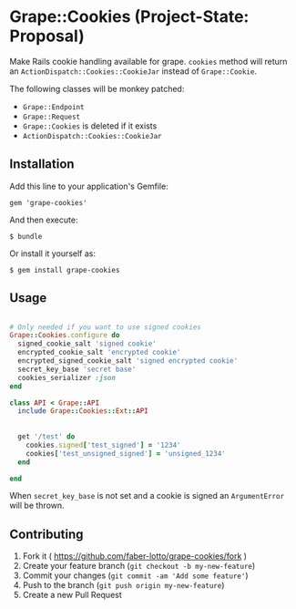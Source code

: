 # Grape::Cookies  (Project-State: Proposal)
               
Make Rails cookie handling available for grape. `cookies` method 
will return an `ActionDispatch::Cookies::CookieJar` instead of `Grape::Cookie`.

 
The following classes will be monkey patched:

* `Grape::Endpoint`
* `Grape::Request`
* `Grape::Cookies` is deleted if it exists
* `ActionDispatch::Cookies::CookieJar`



## Installation

Add this line to your application's Gemfile:

    gem 'grape-cookies'

And then execute:

    $ bundle

Or install it yourself as:

    $ gem install grape-cookies

## Usage

```ruby

# Only needed if you want to use signed cookies
Grape::Cookies.configure do
  signed_cookie_salt 'signed cookie'
  encrypted_cookie_salt 'encrypted cookie'
  encrypted_signed_cookie_salt 'signed encrypted cookie'
  secret_key_base 'secret base'
  cookies_serializer :json
end

class API < Grape::API
  include Grape::Cookies::Ext::API
  
  
  get '/test' do
    cookies.signed['test_signed'] = '1234'
    cookies['test_unsigned_signed'] = 'unsigned_1234'
  end

end

```

When `secret_key_base` is not set and a cookie is signed an `ArgumentError`
will be thrown.

## Contributing

1. Fork it ( https://github.com/faber-lotto/grape-cookies/fork )
2. Create your feature branch (`git checkout -b my-new-feature`)
3. Commit your changes (`git commit -am 'Add some feature'`)
4. Push to the branch (`git push origin my-new-feature`)
5. Create a new Pull Request
